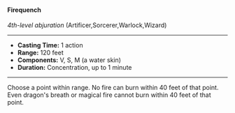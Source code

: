 #### Firequench
*4th-level abjuration* (Artificer,Sorcerer,Warlock,Wizard)
___
- **Casting Time:** 1 action
- **Range:** 120 feet
- **Components:** V, S, M (a water skin)
- **Duration:** Concentration, up to 1 minute 
---
Choose a point within range. No fire can burn within 40 feet of that point. Even dragon's breath or magical fire cannot burn within 40 feet of that point.
